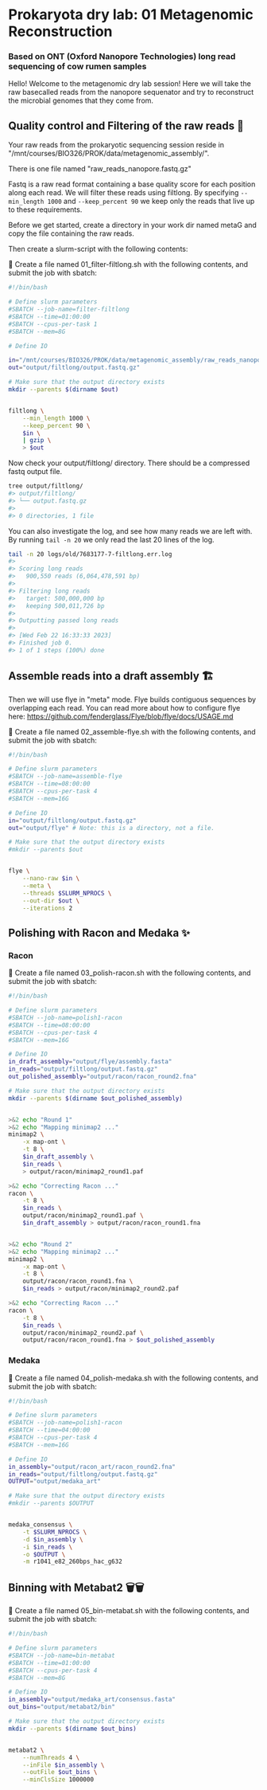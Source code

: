 # Prokaryota dry lab: 01 Metagenomic Reconstruction
### Based on ONT (Oxford Nanopore Technologies) long read sequencing of cow rumen samples

Hello! Welcome to the metagenomic dry lab session! Here we will take the raw basecalled reads from the nanopore sequenator and try to reconstruct the microbial genomes that they come from.


## Quality control and Filtering of the raw reads 🛂

Your raw reads from the prokaryotic sequencing session reside in "/mnt/courses/BIO326/PROK/data/metagenomic_assembly/".

There is one file named "raw_reads_nanopore.fastq.gz"

Fastq is a raw read format containing a base quality score for each position along each read.
We will filter these reads using filtlong.
By specifying `--min_length 1000` and `--keep_percent 90` we keep only the reads that live up to these requirements.

Before we get started, create a directory in your work dir named metaG and copy the file containing the raw reads.

Then create a slurm-script with the following contents:

📝 Create a file named 01_filter-filtlong.sh with the following contents, and submit the job with sbatch:

```bash
#!/bin/bash

# Define slurm parameters
#SBATCH --job-name=filter-filtlong
#SBATCH --time=01:00:00
#SBATCH --cpus-per-task 1
#SBATCH --mem=8G

# Define IO

in="/mnt/courses/BIO326/PROK/data/metagenomic_assembly/raw_reads_nanopore.fastq.gz"
out="output/filtlong/output.fastq.gz"

# Make sure that the output directory exists
mkdir --parents $(dirname $out)


filtlong \
    --min_length 1000 \
    --keep_percent 90 \
    $in \
    | gzip \
    > $out

```

Now check your output/filtlong/ directory. There should be a compressed fastq output file.

```bash
tree output/filtlong/
#> output/filtlong/
#> └── output.fastq.gz
#> 
#> 0 directories, 1 file
```

You can also investigate the log, and see how many reads we are left with. By running `tail -n 20` we only read the last 20 lines of the log.

```bash
tail -n 20 logs/old/7683177-7-filtlong.err.log
#> 
#> Scoring long reads
#>   900,550 reads (6,064,478,591 bp)
#> 
#> Filtering long reads
#>   target: 500,000,000 bp
#>   keeping 500,011,726 bp
#> 
#> Outputting passed long reads
#> 
#> [Wed Feb 22 16:33:33 2023]
#> Finished job 0.
#> 1 of 1 steps (100%) done
```



## Assemble reads into a draft assembly 🏗

Then we will use flye in "meta" mode. Flye builds contiguous sequences by overlapping each read.
You can read more about how to configure flye here: https://github.com/fenderglass/Flye/blob/flye/docs/USAGE.md

📝 Create a file named 02_assemble-flye.sh with the following contents, and submit the job with sbatch:

```bash
#!/bin/bash

# Define slurm parameters
#SBATCH --job-name=assemble-flye
#SBATCH --time=08:00:00
#SBATCH --cpus-per-task 4
#SBATCH --mem=16G

# Define IO
in="output/filtlong/output.fastq.gz"
out="output/flye" # Note: this is a directory, not a file.

# Make sure that the output directory exists
#mkdir --parents $out


flye \
    --nano-raw $in \
    --meta \
    --threads $SLURM_NPROCS \
    --out-dir $out \
    --iterations 2

```


## Polishing with Racon and Medaka ✨

### Racon

📝 Create a file named 03_polish-racon.sh with the following contents, and submit the job with sbatch:


```bash
#!/bin/bash

# Define slurm parameters
#SBATCH --job-name=polish1-racon
#SBATCH --time=08:00:00
#SBATCH --cpus-per-task 4
#SBATCH --mem=16G

# Define IO
in_draft_assembly="output/flye/assembly.fasta"
in_reads="output/filtlong/output.fastq.gz"
out_polished_assembly="output/racon/racon_round2.fna"

# Make sure that the output directory exists
mkdir --parents $(dirname $out_polished_assembly)


>&2 echo "Round 1"
>&2 echo "Mapping minimap2 ..."
minimap2 \
    -x map-ont \
    -t 8 \
    $in_draft_assembly \
    $in_reads \
    > output/racon/minimap2_round1.paf

>&2 echo "Correcting Racon ..."
racon \
    -t 8 \
    $in_reads \
    output/racon/minimap2_round1.paf \
    $in_draft_assembly > output/racon/racon_round1.fna


>&2 echo "Round 2"
>&2 echo "Mapping minimap2 ..."
minimap2 \
    -x map-ont \
    -t 8 \
    output/racon/racon_round1.fna \
    $in_reads > output/racon/minimap2_round2.paf

>&2 echo "Correcting Racon ..."
racon \
    -t 8 \
    $in_reads \
    output/racon/minimap2_round2.paf \
    output/racon/racon_round1.fna > $out_polished_assembly
```



### Medaka


📝 Create a file named 04_polish-medaka.sh with the following contents, and submit the job with sbatch:

```bash
#!/bin/bash

# Define slurm parameters
#SBATCH --job-name=polish1-racon
#SBATCH --time=04:00:00
#SBATCH --cpus-per-task 4
#SBATCH --mem=16G

# Define IO
in_assembly="output/racon_art/racon_round2.fna"
in_reads="output/filtlong/output.fastq.gz"
OUTPUT="output/medaka_art"

# Make sure that the output directory exists
#mkdir --parents $OUTPUT


medaka_consensus \
    -t $SLURM_NPROCS \
    -d $in_assembly \
    -i $in_reads \
    -o $OUTPUT \
    -m r1041_e82_260bps_hac_g632

```

## Binning with Metabat2 🗑️🗑️




📝 Create a file named 05_bin-metabat.sh with the following contents, and submit the job with sbatch:

```bash
#!/bin/bash

# Define slurm parameters
#SBATCH --job-name=bin-metabat
#SBATCH --time=01:00:00
#SBATCH --cpus-per-task 4
#SBATCH --mem=8G

# Define IO
in_assembly="output/medaka_art/consensus.fasta"
out_bins="output/metabat2/bin"

# Make sure that the output directory exists
mkdir --parents $(dirname $out_bins)


metabat2 \
    --numThreads 4 \
    --inFile $in_assembly \
    --outFile $out_bins \
    --minClsSize 1000000

```












